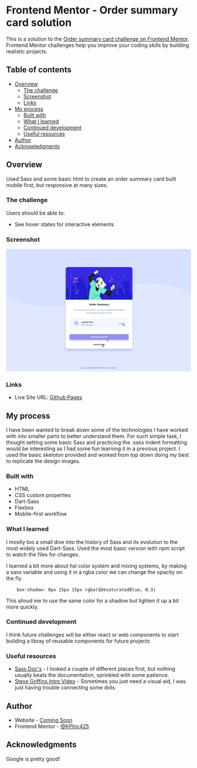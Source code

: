 # Frontend Mentor - Order summary card solution

This is a solution to the [Order summary card challenge on Frontend Mentor](https://www.frontendmentor.io/challenges/order-summary-component-QlPmajDUj). Frontend Mentor challenges help you improve your coding skills by building realistic projects. 

## Table of contents

- [Overview](#overview)
  - [The challenge](#the-challenge)
  - [Screenshot](#screenshot)
  - [Links](#links)
- [My process](#my-process)
  - [Built with](#built-with)
  - [What I learned](#what-i-learned)
  - [Continued development](#continued-development)
  - [Useful resources](#useful-resources)
- [Author](#author)
- [Acknowledgments](#acknowledgments)

## Overview

Used Sass and some basic html to create an order summary card built mobile first, but responsive at many sizes.

### The challenge

Users should be able to:

- See hover states for interactive elements

### Screenshot

![](./solutionImages/KP_HoverSolution.jpg)


### Links

- Live Site URL: [Github Pages](https://kpinc425.github.io/FrontEndMentor-OrderSummary/)

## My process

I have been wanted to break down some of the technologies I have worked with into smaller parts to better understand them. For such simple task, I thought setting some basic Sass and practicing the .sass indent formatting would be interesting as I had some fun learning it in a previous project. I used the basic skeloton provided and worked from top down doing my best to replicate the design images.

### Built with

- HTML
- CSS custom properties
- Dart-Sass
- Flexbox
- Mobile-first workflow

### What I learned

I mostly too a small dive into the history of Sass and its evolution to the most widely used Dart-Sass. Used the most basic version with npm script to watch the files for changes. 

I learned a bit more about hsl color system and mixing systems, by making a sass variable and using it in a rgba color we can change the opacity on the fly.

```
    box-shadow: 0px 15px 15px rgba($DesaturatedBlue, 0.3)
```

This alloud me to use the same color for a shadow but lighten it up a bit more quickly.

### Continued development

I think future challenges will be either react or web components to start building a libray of reusable components for future projects

### Useful resources

- [Sass Doc's](https://sass-lang.com/guide) - I looked a couple of different places first, but nothing usually beats the documentation, sprinkled with some patience.
- [Steve Griffins Intro Video](https://www.youtube.com/watch?v=5jZGo_k8Rd0) - Sometimes you just need a visual aid, I was just having trouble connecting some dots.

## Author

- Website - [Coming Soon](https://www.your-site.com)
- Frontend Mentor - [@KPInc425](https://www.frontendmentor.io/profile/KPInc425)


## Acknowledgments

Google is pretty good!
